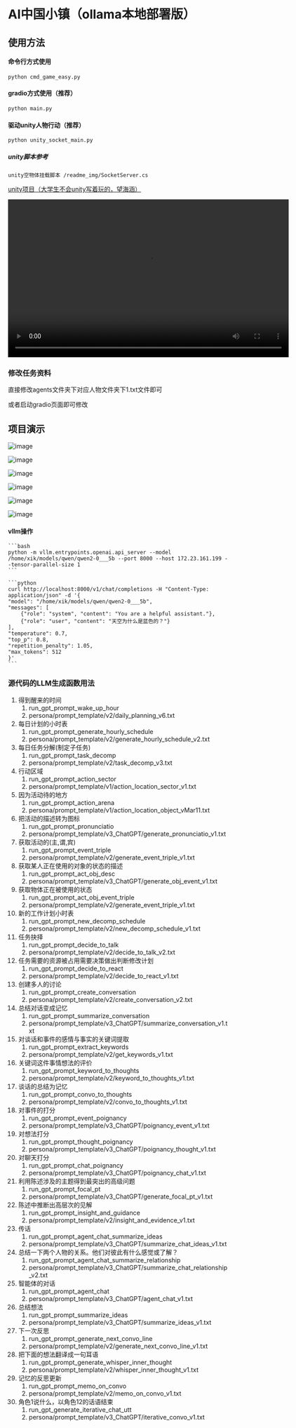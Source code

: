 # AI中国小镇（ollama本地部署版）

## 使用方法
#### 命令行方式使用
    python cmd_game_easy.py     

#### gradio方式使用（推荐）
    python main.py    

#### 驱动unity人物行动（推荐）
    python unity_socket_main.py

##### unity脚本参考
    unity空物体挂载脚本 /readme_img/SocketServer.cs

<a href="https://github.com/xkj0127/ai_twon_unity.git">unity项目（大学生不会unity写着玩的，望海涵）</a>

<video width="640" height="360" controls>
  <source src="readme_img/unity_test.mp4" type="video/mp4">
  您的浏览器不支持 video 标签。
</video>




###  修改任务资料
直接修改agents文件夹下对应人物文件夹下1.txt文件即可

或者启动gradio页面即可修改

## 项目演示
![image](./readme_img/gradio.png "gradio")

![image](./readme_img/day1.png "第一天")

![image](./readme_img/code.png "代码1")

![image](./readme_img/code2.png "代码2")

![image](./readme_img/ollama.png "ollama")

![image](./readme_img/unity.png "unity")

#### vllm操作
    ```bash
    python -m vllm.entrypoints.openai.api_server --model /home/xik/models/qwen/qwen2-0___5b --port 8000 --host 172.23.161.199 --tensor-parallel-size 1
    ```

    ```python
    curl http://localhost:8000/v1/chat/completions -H "Content-Type: application/json" -d '{
    "model": "/home/xik/models/qwen/qwen2-0___5b",
    "messages": [
        {"role": "system", "content": "You are a helpful assistant."},
        {"role": "user", "content": "天空为什么是蓝色的？"}
    ],
    "temperature": 0.7,
    "top_p": 0.8,
    "repetition_penalty": 1.05,
    "max_tokens": 512
    }'
    ```

### 源代码的LLM生成函数用法
1. 得到醒来的时间  
   1. run_gpt_prompt_wake_up_hour 
   2. persona/prompt_template/v2/daily_planning_v6.txt
2. 每日计划的小时表
   1. run_gpt_prompt_generate_hourly_schedule
   2. persona/prompt_template/v2/generate_hourly_schedule_v2.txt
3. 每日任务分解(制定子任务)
   1. run_gpt_prompt_task_decomp
   2. persona/prompt_template/v2/task_decomp_v3.txt
4. 行动区域
   1. run_gpt_prompt_action_sector
   2. persona/prompt_template/v1/action_location_sector_v1.txt
5. 因为活动待的地方
   1. run_gpt_prompt_action_arena
   2. persona/prompt_template/v1/action_location_object_vMar11.txt
6. 把活动的描述转为图标
   1. run_gpt_prompt_pronunciatio
   2. persona/prompt_template/v3_ChatGPT/generate_pronunciatio_v1.txt
7. 获取活动的(主,谓,宾)
   1. run_gpt_prompt_event_triple
   2. persona/prompt_template/v2/generate_event_triple_v1.txt
8. 获取某人正在使用的对象的状态的描述
   1. run_gpt_prompt_act_obj_desc
   2. persona/prompt_template/v3_ChatGPT/generate_obj_event_v1.txt
9. 获取物体正在被使用的状态
   1. run_gpt_prompt_act_obj_event_triple
   2. persona/prompt_template/v2/generate_event_triple_v1.txt
10. 新的工作计划小时表
    1. run_gpt_prompt_new_decomp_schedule
    2. persona/prompt_template/v2/new_decomp_schedule_v1.txt
11. 任务抉择
    1. run_gpt_prompt_decide_to_talk
    2. persona/prompt_template/v2/decide_to_talk_v2.txt
12. 任务需要的资源被占用需要决策做出判断修改计划
    1. run_gpt_prompt_decide_to_react
    2. persona/prompt_template/v2/decide_to_react_v1.txt
13. 创建多人的讨论
    1.  run_gpt_prompt_create_conversation
    2. persona/prompt_template/v2/create_conversation_v2.txt
14. 总结对话变成记忆
    1.  run_gpt_prompt_summarize_conversation
    2. persona/prompt_template/v3_ChatGPT/summarize_conversation_v1.txt
15. 对谈话和事件的感情与事实的关键词提取
    1. run_gpt_prompt_extract_keywords
    2. persona/prompt_template/v2/get_keywords_v1.txt
16. 关键词这件事情想法的评价
    1. run_gpt_prompt_keyword_to_thoughts
    2. persona/prompt_template/v2/keyword_to_thoughts_v1.txt
17. 谈话的总结为记忆
    1. run_gpt_prompt_convo_to_thoughts
    2. persona/prompt_template/v2/convo_to_thoughts_v1.txt
18. 对事件的打分
    1. run_gpt_prompt_event_poignancy
    2. persona/prompt_template/v3_ChatGPT/poignancy_event_v1.txt
19. 对想法打分
    1. run_gpt_prompt_thought_poignancy
    2. persona/prompt_template/v3_ChatGPT/poignancy_thought_v1.txt
20. 对聊天打分
    1. run_gpt_prompt_chat_poignancy
    2. persona/prompt_template/v3_ChatGPT/poignancy_chat_v1.txt
21. 利用陈述涉及的主题得到最突出的高级问题
    1. run_gpt_prompt_focal_pt
    2. persona/prompt_template/v3_ChatGPT/generate_focal_pt_v1.txt
22. 陈述中推断出高层次的见解
    1. run_gpt_prompt_insight_and_guidance
    2. persona/prompt_template/v2/insight_and_evidence_v1.txt
23. 传话
    1. run_gpt_prompt_agent_chat_summarize_ideas
    2. persona/prompt_template/v3_ChatGPT/summarize_chat_ideas_v1.txt
24. 总结一下两个人物的关系。他们对彼此有什么感觉或了解？
    1. run_gpt_prompt_agent_chat_summarize_relationship
    2. persona/prompt_template/v3_ChatGPT/summarize_chat_relationship_v2.txt
25. 智能体的对话
    1. run_gpt_prompt_agent_chat
    2. persona/prompt_template/v3_ChatGPT/agent_chat_v1.txt
26. 总结想法
    1. run_gpt_prompt_summarize_ideas
    2. persona/prompt_template/v3_ChatGPT/summarize_ideas_v1.txt
27. 下一次反思
    1. run_gpt_prompt_generate_next_convo_line
    2. persona/prompt_template/v2/generate_next_convo_line_v1.txt
28. 把下面的想法翻译成一句耳语
    1. run_gpt_prompt_generate_whisper_inner_thought
    2. persona/prompt_template/v2/whisper_inner_thought_v1.txt
29. 记忆的反思更新
    1. run_gpt_prompt_memo_on_convo
    2. persona/prompt_template/v2/memo_on_convo_v1.txt
30. 角色1说什么，以角色12的话语结束
    1. run_gpt_generate_iterative_chat_utt
    2. persona/prompt_template/v3_ChatGPT/iterative_convo_v1.txt
